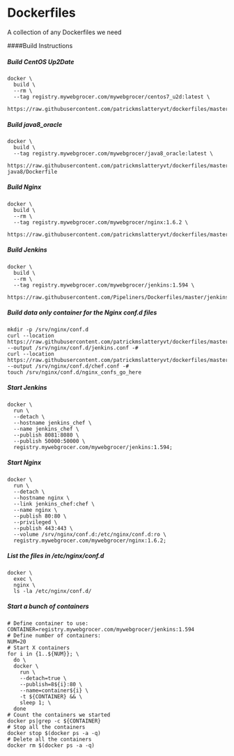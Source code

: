 Dockerfiles
===========

A collection of any Dockerfiles we need

####Build Instructions

##### Build CentOS Up2Date
```shell
docker \
  build \
  --rm \
  --tag registry.mywebgrocer.com/mywebgrocer/centos7_u2d:latest \
  https://raw.githubusercontent.com/patrickmslatteryvt/dockerfiles/master/centos7_u2d/Dockerfile
```

##### Build java8_oracle
```shell
docker \
  build \
  --tag registry.mywebgrocer.com/mywebgrocer/java8_oracle:latest \
  https://raw.githubusercontent.com/patrickmslatteryvt/dockerfiles/master/java/oracle-java8/Dockerfile
```

##### Build Nginx
```shell
docker \
  build \
  --rm \
  --tag registry.mywebgrocer.com/mywebgrocer/nginx:1.6.2 \
  https://raw.githubusercontent.com/patrickmslatteryvt/dockerfiles/master/nginx/Dockerfile
```

##### Build Jenkins
```shell
docker \
  build \
  --rm \
  --tag registry.mywebgrocer.com/mywebgrocer/jenkins:1.594 \
  https://raw.githubusercontent.com/Pipeliners/Dockerfiles/master/jenkins/Dockerfile
```
##### Build data only container for the Nginx conf.d files
```shell
mkdir -p /srv/nginx/conf.d
curl --location https://raw.githubusercontent.com/patrickmslatteryvt/dockerfiles/master/nginx/etc/nginx/conf.d/jenkins.conf --output /srv/nginx/conf.d/jenkins.conf -#
curl --location https://raw.githubusercontent.com/patrickmslatteryvt/dockerfiles/master/nginx/etc/nginx/conf.d/chef.conf --output /srv/nginx/conf.d/chef.conf -#
touch /srv/nginx/conf.d/nginx_confs_go_here
```

##### Start Jenkins
```shell
docker \
  run \
  --detach \
  --hostname jenkins_chef \
  --name jenkins_chef \
  --publish 8081:8080 \
  --publish 50000:50000 \
  registry.mywebgrocer.com/mywebgrocer/jenkins:1.594;
```

##### Start Nginx
```shell
docker \
  run \
  --detach \
  --hostname nginx \
  --link jenkins_chef:chef \
  --name nginx \
  --publish 80:80 \
  --privileged \
  --publish 443:443 \
  --volume /srv/nginx/conf.d:/etc/nginx/conf.d:ro \
  registry.mywebgrocer.com/mywebgrocer/nginx:1.6.2;
```

##### List the files in /etc/nginx/conf.d
```shell
docker \
  exec \
  nginx \
  ls -la /etc/nginx/conf.d/
```

##### Start a bunch of containers
```shell
# Define container to use:
CONTAINER=registry.mywebgrocer.com/mywebgrocer/jenkins:1.594
# Define number of containers:
NUM=20
# Start X containers
for i in {1..${NUM}}; \
  do \
  docker \
    run \
    --detach=true \
    --publish=8${i}:80 \
    --name=container${i} \
    -t ${CONTAINER} && \
    sleep 1; \
  done
# Count the containers we started
docker ps|grep -c ${CONTAINER}
# Stop all the containers
docker stop $(docker ps -a -q)
# Delete all the containers
docker rm $(docker ps -a -q)
```
